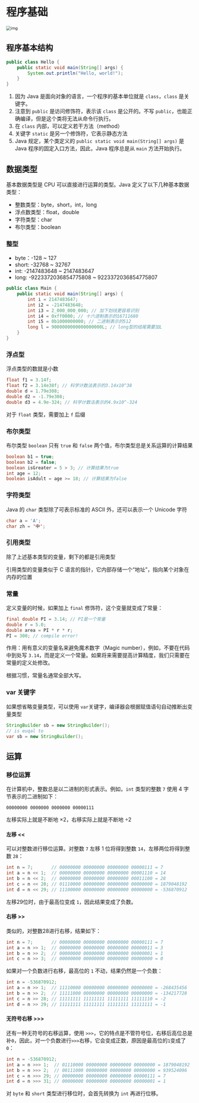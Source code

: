 # 程序基础
<img src="http://markdown-1303167219.cos.ap-shanghai.myqcloud.com/662E827A-FA32-4464-B0BD-40087F429E98.jpg" alt="img" style="zoom:77%;" />

## 程序基本结构

```java
public class Hello {
    public static void main(String[] args) {
        System.out.println("Hello, world!");
    }
}
```

1. 因为 Java 是面向对象的语言，一个程序的基本单位就是 `class`，`class` 是关键字。
2. 注意到 `public` 是访问修饰符，表示该 `class` 是公开的。不写 `public`，也能正确编译，但是这个类将无法从命令行执行。
3. 在 `class` 内部，可以定义若干方法（method）
4. 关键字 `static` 是另一个修饰符，它表示静态方法
5. Java 规定，某个类定义的 `public static void main(String[] args)` 是 Java 程序的固定入口方法，因此，Java 程序总是从 `main` 方法开始执行。

## 数据类型

基本数据类型是 CPU 可以直接进行运算的类型。Java 定义了以下几种基本数据类型：

- 整数类型：byte，short，int，long
- 浮点数类型：float，double
- 字符类型：char
- 布尔类型：boolean

### 整型 

- byte：-128 ~ 127
- short: -32768 ~ 32767
- int: -2147483648 ~ 2147483647
- long: -9223372036854775808 ~ 9223372036854775807

```java
public class Main {
    public static void main(String[] args) {
        int i = 2147483647;
        int i2 = -2147483648;
        int i3 = 2_000_000_000; // 加下划线更容易识别
        int i4 = 0xff0000; // 十六进制表示的16711680
        int i5 = 0b1000000000; // 二进制表示的512
        long l = 9000000000000000000L; // long型的结尾需要加L
    }
}
```

### 浮点型

浮点类型的数就是小数

```java
float f1 = 3.14f;
float f2 = 3.14e38f; // 科学计数法表示的3.14x10^38
double d = 1.79e308;
double d2 = -1.79e308;
double d3 = 4.9e-324; // 科学计数法表示的4.9x10^-324
```

对于 `float` 类型，需要加上 `f` 后缀

### 布尔类型

布尔类型 `boolean` 只有 `true` 和 `false` 两个值，布尔类型总是关系运算的计算结果

```java
boolean b1 = true;
boolean b2 = false;
boolean isGreater = 5 > 3; // 计算结果为true
int age = 12;
boolean isAdult = age >= 18; // 计算结果为false
```

### 字符类型

Java 的 `char` 类型除了可表示标准的 ASCII 外，还可以表示一个 Unicode 字符

```Java
char a = 'A';
char zh = '中';
```

### 引用类型

除了上述基本类型的变量，剩下的都是引用类型

引用类型的变量类似于 C 语言的指针，它内部存储一个“地址”，指向某个对象在内存的位置

### 常量

定义变量的时候，如果加上 `final` 修饰符，这个变量就变成了常量：

```java
final double PI = 3.14; // PI是一个常量
double r = 5.0;
double area = PI * r * r;
PI = 300; // compile error!
```

作用：用有意义的变量名来避免魔术数字（Magic number），例如，不要在代码中到处写 `3.14`，而是定义一个常量。如果将来需要提高计算精度，我们只需要在常量的定义处修改。

根据习惯，常量名通常全部大写。

### var 关键字

如果想省略变量类型，可以使用 `var`关键字，编译器会根据赋值语句自动推断出变量类型

```java
StringBuilder sb = new StringBuilder();
// is euqal to
var sb = new StringBuilder();
```

## 运算

### 移位运算

在计算机中，整数总是以二进制的形式表示。例如，`int` 类型的整数 `7` 使用 4 字节表示的二进制如下：

```ascii
00000000 0000000 0000000 00000111
```

左移实际上就是不断地 ×2，右移实际上就是不断地 ÷2

#### 左移 <<

可以对整数进行移位运算。对整数 `7` 左移 1 位将得到整数 `14`，左移两位将得到整数 `28`：

```java
int n = 7;       // 00000000 00000000 00000000 00000111 = 7
int a = n << 1;  // 00000000 00000000 00000000 00001110 = 14
int b = n << 2;  // 00000000 00000000 00000000 00011100 = 28
int c = n << 28; // 01110000 00000000 00000000 00000000 = 1879048192
int d = n << 29; // 11100000 00000000 00000000 00000000 = -536870912
```

左移29位时，由于最高位变成 `1`，因此结果变成了负数。

#### 右移 >> 

类似的，对整数28进行右移，结果如下：

```java
int n = 7;       // 00000000 00000000 00000000 00000111 = 7
int a = n >> 1;  // 00000000 00000000 00000000 00000011 = 3
int b = n >> 2;  // 00000000 00000000 00000000 00000001 = 1
int c = n >> 3;  // 00000000 00000000 00000000 00000000 = 0
```

如果对一个负数进行右移，最高位的  `1`  不动，结果仍然是一个负数：

```java
int n = -536870912;
int a = n >> 1;  // 11110000 00000000 00000000 00000000 = -268435456
int b = n >> 2;  // 11111000 00000000 00000000 00000000 = -134217728
int c = n >> 28; // 11111111 11111111 11111111 11111110 = -2
int d = n >> 29; // 11111111 11111111 11111111 11111111 = -1
```

#### 无符号右移 >>>

还有一种无符号的右移运算，使用 `>>>`，它的特点是不管符号位，右移后高位总是补`0`，因此，对一个负数进行`>>>`右移，它会变成正数，原因是最高位的`1`变成了`0`：

```java
int n = -536870912;
int a = n >>> 1;  // 01110000 00000000 00000000 00000000 = 1879048192
int b = n >>> 2;  // 00111000 00000000 00000000 00000000 = 939524096
int c = n >>> 29; // 00000000 00000000 00000000 00000111 = 7
int d = n >>> 31; // 00000000 00000000 00000000 00000001 = 1
```

对 `byte` 和 `short` 类型进行移位时，会首先转换为 `int` 再进行位移。

